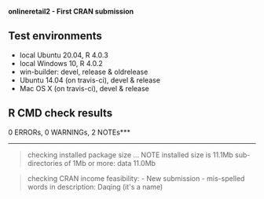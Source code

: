 **onlineretail2 - First CRAN submission**

## Test environments
* local Ubuntu 20.04, R 4.0.3
* local Windows 10, R 4.0.2
* win-builder: devel, release & oldrelease
* Ubuntu 14.04 (on travis-ci), devel & release
* Mac OS X (on travis-ci), devel & release

## R CMD check results
0 ERRORs, 0 WARNINGs, 2 NOTEs***

***
> checking installed package size ... NOTE
    installed size is 11.1Mb
    sub-directories of 1Mb or more:
      data  11.0Mb

> checking CRAN income feasibility: 
    - New submission
    - mis-spelled words in description: Daqing (it's a name)
